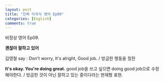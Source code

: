 ```yaml
---
layout: post
title: "진짜 미국식 영어 Ep09"
categories: [English]
comments: true
---
```


비정상 영어 Ep09. 

<b> 괜찮아 잘하고 있어 </b>

김영철 say : Don't worry, It's alright, Good job. / 방금한 행동을 칭찬

<b> It's okay. You're doing great.</b>
good job을 쓰고 싶으면 doing good job으로 수정해야한다. / 방금한 것이 아닌 잘하고 있는 중이다라는 현재형 표현.
